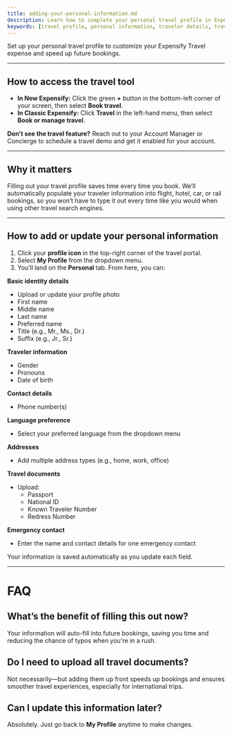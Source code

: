 ```yaml
---
title: adding-your-personal-information.md
description: Learn how to complete your personal travel profile in Expensify to streamline future bookings.
keywords: [travel profile, personal information, traveler details, travel booking, expensify travel, classic, new expensify]
---
```


<div id="new-expensify" markdown="1">

Set up your personal travel profile to customize your Expensify Travel expense and speed up future bookings.

---

## How to access the travel tool

- **In New Expensify:** Click the green **+** button in the bottom-left corner of your screen, then select **Book travel**.
- **In Classic Expensify:** Click **Travel** in the left-hand menu, then select **Book or manage travel**.

**Don’t see the travel feature?** Reach out to your Account Manager or Concierge to schedule a travel demo and get it enabled for your account.

---

## Why it matters

Filling out your travel profile saves time every time you book. We’ll automatically populate your traveler information into flight, hotel, car, or rail bookings, so you won’t have to type it out every time like you would when using other travel search engines.

---

## How to add or update your personal information

1. Click your **profile icon** in the top-right corner of the travel portal.
2. Select **My Profile** from the dropdown menu.
3. You’ll land on the **Personal** tab. From here, you can:

**Basic identity details**
- Upload or update your profile photo
- First name
- Middle name
- Last name
- Preferred name
- Title (e.g., Mr., Ms., Dr.)
- Suffix (e.g., Jr., Sr.)

**Traveler information**
- Gender
- Pronouns
- Date of birth

**Contact details**
- Phone number(s)

**Language preference**
- Select your preferred language from the dropdown menu

**Addresses**
- Add multiple address types (e.g., home, work, office)

**Travel documents**
- Upload:
  - Passport
  - National ID
  - Known Traveler Number
  - Redress Number

**Emergency contact**
- Enter the name and contact details for one emergency contact

Your information is saved automatically as you update each field.

---

# FAQ

## What’s the benefit of filling this out now?
Your information will auto-fill into future bookings, saving you time and reducing the chance of typos when you're in a rush.

## Do I need to upload all travel documents?
Not necessarily—but adding them up front speeds up bookings and ensures smoother travel experiences, especially for international trips.

## Can I update this information later?
Absolutely. Just go back to **My Profile** anytime to make changes.

</div>